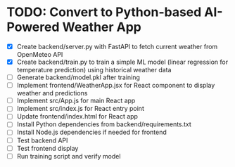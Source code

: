 # TODO: Convert to Python-based AI-Powered Weather App

- [x] Create backend/server.py with FastAPI to fetch current weather from OpenMeteo API
- [x] Create backend/train.py to train a simple ML model (linear regression for temperature prediction) using historical weather data
- [ ] Generate backend/model.pkl after training
- [ ] Implement frontend/WeatherApp.jsx for React component to display weather and predictions
- [ ] Implement src/App.js for main React app
- [ ] Implement src/index.js for React entry point
- [ ] Update frontend/index.html for React app
- [ ] Install Python dependencies from backend/requirements.txt
- [ ] Install Node.js dependencies if needed for frontend
- [ ] Test backend API
- [ ] Test frontend display
- [ ] Run training script and verify model
